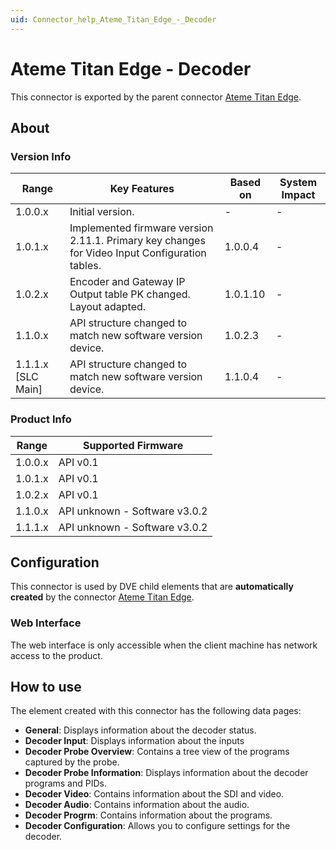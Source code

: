 ```yaml
---
uid: Connector_help_Ateme_Titan_Edge_-_Decoder
---
```


# Ateme Titan Edge - Decoder

This connector is exported by the parent connector [Ateme Titan Edge](xref:Connector_help_Ateme_Titan_Edge).

## About

### Version Info

| Range              | Key Features                                                                                   | Based on | System Impact |
|--------------------|------------------------------------------------------------------------------------------------|----------|---------------|
| 1.0.0.x            | Initial version.                                                                               | -        | -             |
| 1.0.1.x            | Implemented firmware version 2.11.1. Primary key changes for Video Input Configuration tables. | 1.0.0.4  | -             |
| 1.0.2.x            | Encoder and Gateway IP Output table PK changed. Layout adapted.                                | 1.0.1.10 | -             |
| 1.1.0.x            | API structure changed to match new software version device.                                    | 1.0.2.3  | -             |
| 1.1.1.x [SLC Main] | API structure changed to match new software version device.                                    | 1.1.0.4  | -             |

### Product Info

| Range   | Supported Firmware            |
|---------|-------------------------------|
| 1.0.0.x | API v0.1                      |
| 1.0.1.x | API v0.1                      |
| 1.0.2.x | API v0.1                      |
| 1.1.0.x | API unknown - Software v3.0.2 |
| 1.1.1.x | API unknown - Software v3.0.2 |

## Configuration

This connector is used by DVE child elements that are **automatically created** by the connector [Ateme Titan Edge](xref:Connector_help_Ateme_Titan_Edge).

### Web Interface

The web interface is only accessible when the client machine has network access to the product.

## How to use

The element created with this connector has the following data pages:

- **General**: Displays information about the decoder status.
- **Decoder Input**: Displays information about the inputs
- **Decoder Probe Overview**: Contains a tree view of the programs captured by the probe.
- **Decoder Probe Information**: Displays information about the decoder programs and PIDs.
- **Decoder Video**: Contains information about the SDI and video.
- **Decoder Audio**: Contains information about the audio.
- **Decoder Progrm**: Contains information about the programs.
- **Decoder Configuration**: Allows you to configure settings for the decoder.
